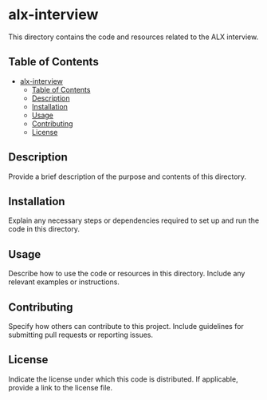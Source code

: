 # alx-interview

This directory contains the code and resources related to the ALX interview.

## Table of Contents

- [alx-interview](#alx-interview)
  - [Table of Contents](#table-of-contents)
  - [Description](#description)
  - [Installation](#installation)
  - [Usage](#usage)
  - [Contributing](#contributing)
  - [License](#license)

## Description

Provide a brief description of the purpose and contents of this directory.

## Installation

Explain any necessary steps or dependencies required to set up and run the code in this directory.

## Usage

Describe how to use the code or resources in this directory. Include any relevant examples or instructions.

## Contributing

Specify how others can contribute to this project. Include guidelines for submitting pull requests or reporting issues.

## License

Indicate the license under which this code is distributed. If applicable, provide a link to the license file.
